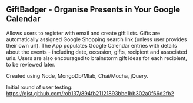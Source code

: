 ## GiftBadger - Organise Presents in Your Google Calendar

Allows users to register with email and create gift lists.  Gifts are automatically assigned Google Shopping search link (unless user provides their own url).  The App populates Google Calendar entries with details about the events - including date, occasion, gifts, recipient and associated urls.  Users are also encouraged to brainstorm gift ideas for each recipient, to be reviewed later.

Created using Node, MongoDb/Mlab, Chai/Mocha, jQuery.

Initial round of user testing:
https://gist.github.com/rob137/894fb21121893bbe1bb302a0f66d2fb2